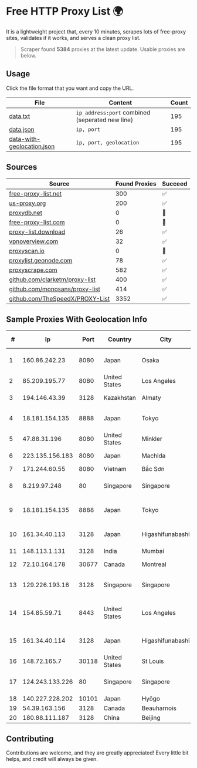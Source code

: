 
# Free HTTP Proxy List 🌍

It is a lightweight project that, every 10 minutes, scrapes lots of free-proxy sites, validates if it works, and serves a clean proxy list.


> Scraper found **5384** proxies at the latest update. Usable proxies are below.

## Usage

Click the file format that you want and copy the URL.


|File|Content|Count|
|----|-------|-----|
|[data.txt](https://raw.githubusercontent.com/themiralay/Proxy-List-World/master/data.txt)|`ip_address:port` combined (seperated new line)|195|
|[data.json](https://raw.githubusercontent.com/themiralay/Proxy-List-World/master/data.json)|`ip, port`|195|
|[data-with-geolocation.json](https://raw.githubusercontent.com/themiralay/Proxy-List-World/master/data-with-geolocation.json)|`ip, port, geolocation`|195|

## Sources

|Source|Found Proxies|Succeed|
|------|-------------|-------|
|[free-proxy-list.net](https://free-proxy-list.net)|300|✅|
|[us-proxy.org](https://www.us-proxy.org)|200|✅|
|[proxydb.net](http://proxydb.net)|0|🚫|
|[free-proxy-list.com](https://free-proxy-list.com/?page=&port=&type%5B%5D=http&type%5B%5D=https&up_time=0&search=Search)|0|🚫|
|[proxy-list.download](https://www.proxy-list.download/HTTP)|26|✅|
|[vpnoverview.com](https://vpnoverview.com/privacy/anonymous-browsing/free-proxy-servers)|32|✅|
|[proxyscan.io](https://www.proxyscan.io)|0|🚫|
|[proxylist.geonode.com](https://proxylist.geonode.com/api/proxy-list?limit=300&page=1&sort_by=lastChecked&sort_type=desc&protocols=http,https)|78|✅|
|[proxyscrape.com](https://api.proxyscrape.com/v2/?request=displayproxies&protocol=http&timeout=10000&country=all&ssl=all&anonymity=all)|582|✅|
|[github.com/clarketm/proxy-list](https://raw.githubusercontent.com/clarketm/proxy-list/master/proxy-list-raw.txt)|400|✅|
|[github.com/monosans/proxy-list](https://raw.githubusercontent.com/monosans/proxy-list/main/proxies/http.txt)|414|✅|
|[github.com/TheSpeedX/PROXY-List](https://raw.githubusercontent.com/TheSpeedX/PROXY-List/master/http.txt)|3352|✅|


## Sample Proxies With Geolocation Info

|#|Ip|Port|Country|City|Internet Service Provider|
|-|--|----|-------|----|-------------------------|
|1|160.86.242.23|8080|Japan|Osaka|Sony Network Communications Inc|
|2|85.209.195.77|8080|United States|Los Angeles|Stark Industries Solutions LTD|
|3|194.146.43.39|3128|Kazakhstan|Almaty|LLP "Kompaniya Hoster.KZ"|
|4|18.181.154.135|8888|Japan|Tokyo|Amazon Technologies Inc.|
|5|47.88.31.196|8080|United States|Minkler|Alibaba.com LLC|
|6|223.135.156.183|8080|Japan|Machida|So-net Corporation|
|7|171.244.60.55|8080|Vietnam|Bắc Sơn|VIETEL|
|8|8.219.97.248|80|Singapore|Singapore|Alibaba Cloud (Singapore) Private Limited|
|9|18.181.154.135|8888|Japan|Tokyo|Amazon Technologies Inc.|
|10|161.34.40.113|3128|Japan|Higashifunabashi|NTT PC Communications, Inc.|
|11|148.113.1.131|3128|India|Mumbai|OVH SAS|
|12|72.10.164.178|30677|Canada|Montreal|GloboTech Communications|
|13|129.226.193.16|3128|Singapore|Singapore|Tencent Cloud Computing (Beijing) Co|
|14|154.85.59.71|8443|United States|Los Angeles|Beijing Baidu Netcom Science and Technology Co., Ltd.|
|15|161.34.40.114|3128|Japan|Higashifunabashi|NTT PC Communications, Inc.|
|16|148.72.165.7|30118|United States|St Louis|GoDaddy.com|
|17|124.243.133.226|80|Singapore|Singapore|Huawei International Pte. Ltd.|
|18|140.227.228.202|10101|Japan|Hyōgo|InfoSphere|
|19|54.39.163.156|3128|Canada|Beauharnois|OVH SAS|
|20|180.88.111.187|3128|China|Beijing|GXBLnet|



## Contributing

Contributions are welcome, and they are greatly appreciated! Every
little bit helps, and credit will always be given.

